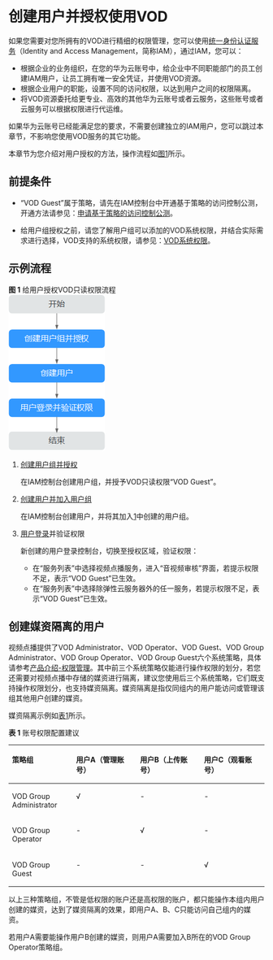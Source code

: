 # 创建用户并授权使用VOD<a name="vod010012"></a>

如果您需要对您所拥有的VOD进行精细的权限管理，您可以使用[统一身份认证服务](https://support.huaweicloud.com/usermanual-iam/iam_01_0001.html)（Identity and Access Management，简称IAM），通过IAM，您可以：

-   根据企业的业务组织，在您的华为云账号中，给企业中不同职能部门的员工创建IAM用户，让员工拥有唯一安全凭证，并使用VOD资源。
-   根据企业用户的职能，设置不同的访问权限，以达到用户之间的权限隔离。
-   将VOD资源委托给更专业、高效的其他华为云账号或者云服务，这些账号或者云服务可以根据权限进行代运维。

如果华为云账号已经能满足您的要求，不需要创建独立的IAM用户，您可以跳过本章节，不影响您使用VOD服务的其它功能。

本章节为您介绍对用户授权的方法，操作流程如[图1](#fig1354612376295)所示。

## 前提条件<a name="section1483264620406"></a>

-   “VOD Guest”属于策略，请先在IAM控制台中开通基于策略的访问控制公测，开通方法请参见：[申请基于策略的访问控制公测](https://support.huaweicloud.com/usermanual-iam/iam_01_019.html)。

-   给用户组授权之前，请您了解用户组可以添加的VOD系统权限，并结合实际需求进行选择，VOD支持的系统权限，请参见：[VOD系统权限](https://support.huaweicloud.com/productdesc-vod/vod030006.html)。

## 示例流程<a name="section8161102163310"></a>

**图 1**  给用户授权VOD只读权限流程<a name="fig1354612376295"></a>  
![](figures/给用户授权VOD只读权限流程.png "给用户授权VOD只读权限流程")

1.  <a name="li12825948184211"></a>[创建用户组并授权](https://support.huaweicloud.com/usermanual-iam/iam_03_0001.html)

    在IAM控制台创建用户组，并授予VOD只读权限“VOD Guest”。

2.  [创建用户并加入用户组](https://support.huaweicloud.com/usermanual-iam/iam_02_0001.html)

    在IAM控制台创建用户，并将其加入[1](#li12825948184211)中创建的用户组。

3.  [用户登录](https://support.huaweicloud.com/usermanual-iam/iam_01_0552.html)并验证权限

    新创建的用户登录控制台，切换至授权区域，验证权限：

    -   在“服务列表”中选择视频点播服务，进入“音视频审核”界面，若提示权限不足，表示“VOD Guest”已生效。
    -   在“服务列表”中选择除弹性云服务器外的任一服务，若提示权限不足，表示“VOD Guest”已生效。


## 创建媒资隔离的用户<a name="section167672617121"></a>

视频点播提供了VOD Administrator、VOD Operator、VOD Guest、VOD Group Administrator、VOD Group Operator、VOD Group Guest六个系统策略，具体请参考[产品介绍-权限管理](https://support.huaweicloud.com/productdesc-vod/vod030006.html)。其中前三个系统策略仅能进行操作权限的划分，若您还需要对视频点播中存储的媒资进行隔离，建议您使用后三个系统策略，它们既支持操作权限划分，也支持媒资隔离。媒资隔离是指仅同组内的用户能访问或管理该组其他用户创建的媒资。

媒资隔离示例如[表1](#table1128611499308)所示。

**表 1**  账号权限配置建议

<a name="table1128611499308"></a>
<table><thead align="left"><tr id="row928818497301"><th class="cellrowborder" valign="top" width="25%" id="mcps1.2.5.1.1"><p id="p628894913306"><a name="p628894913306"></a><a name="p628894913306"></a>策略组</p>
</th>
<th class="cellrowborder" valign="top" width="25%" id="mcps1.2.5.1.2"><p id="p17893164163112"><a name="p17893164163112"></a><a name="p17893164163112"></a>用户A（管理账号）</p>
</th>
<th class="cellrowborder" valign="top" width="25%" id="mcps1.2.5.1.3"><p id="p11288144916304"><a name="p11288144916304"></a><a name="p11288144916304"></a>用户B（上传账号）</p>
</th>
<th class="cellrowborder" valign="top" width="25%" id="mcps1.2.5.1.4"><p id="p20288164973020"><a name="p20288164973020"></a><a name="p20288164973020"></a>用户C（观看账号）</p>
</th>
</tr>
</thead>
<tbody><tr id="row528854923017"><td class="cellrowborder" valign="top" width="25%" headers="mcps1.2.5.1.1 "><p id="p11957132043115"><a name="p11957132043115"></a><a name="p11957132043115"></a>VOD Group Administrator</p>
</td>
<td class="cellrowborder" valign="top" width="25%" headers="mcps1.2.5.1.2 "><p id="p8650135023114"><a name="p8650135023114"></a><a name="p8650135023114"></a>√</p>
</td>
<td class="cellrowborder" valign="top" width="25%" headers="mcps1.2.5.1.3 "><p id="p156731445143110"><a name="p156731445143110"></a><a name="p156731445143110"></a>-</p>
</td>
<td class="cellrowborder" valign="top" width="25%" headers="mcps1.2.5.1.4 "><p id="p1128916493305"><a name="p1128916493305"></a><a name="p1128916493305"></a>-</p>
</td>
</tr>
<tr id="row3289124953019"><td class="cellrowborder" valign="top" width="25%" headers="mcps1.2.5.1.1 "><p id="p112891499305"><a name="p112891499305"></a><a name="p112891499305"></a>VOD Group Operator</p>
</td>
<td class="cellrowborder" valign="top" width="25%" headers="mcps1.2.5.1.2 "><p id="p20110934182516"><a name="p20110934182516"></a><a name="p20110934182516"></a>-</p>
</td>
<td class="cellrowborder" valign="top" width="25%" headers="mcps1.2.5.1.3 "><p id="p1159204203114"><a name="p1159204203114"></a><a name="p1159204203114"></a>√</p>
</td>
<td class="cellrowborder" valign="top" width="25%" headers="mcps1.2.5.1.4 "><p id="p628924983018"><a name="p628924983018"></a><a name="p628924983018"></a>-</p>
</td>
</tr>
<tr id="row52891249103013"><td class="cellrowborder" valign="top" width="25%" headers="mcps1.2.5.1.1 "><p id="p1828954943019"><a name="p1828954943019"></a><a name="p1828954943019"></a>VOD Group Guest</p>
</td>
<td class="cellrowborder" valign="top" width="25%" headers="mcps1.2.5.1.2 "><p id="p121101734152511"><a name="p121101734152511"></a><a name="p121101734152511"></a>-</p>
</td>
<td class="cellrowborder" valign="top" width="25%" headers="mcps1.2.5.1.3 "><p id="p359092533215"><a name="p359092533215"></a><a name="p359092533215"></a>-</p>
</td>
<td class="cellrowborder" valign="top" width="25%" headers="mcps1.2.5.1.4 "><p id="p104101538113114"><a name="p104101538113114"></a><a name="p104101538113114"></a>√</p>
</td>
</tr>
</tbody>
</table>

以上三种策略组，不管是低权限的账户还是高权限的账户，都只能操作本组内用户创建的媒资，达到了媒资隔离的效果，即用户A、B、C只能访问自己组内的媒资。

若用户A需要能操作用户B创建的媒资，则用户A需要加入B所在的VOD Group Operator策略组。

